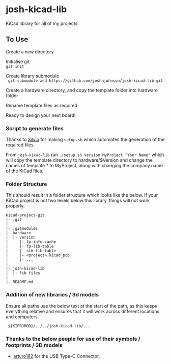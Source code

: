 # josh-kicad-lib
KiCad library for all of my projects

## To Use
Create a new directory  

Initialise git  
```git init```  

Create library submodule  
``` git submodule add https://github.com/joshajohnson/josh-kicad-lib.git```  

Create a hardware directory, and copy the template folder into hardware folder  

Rename template files as required  

Ready to design your next board!

### Script to generate files
Thanks to [Silvio](https://twitter.com/silviocesare) for making `setup.sh` which automates the generation of the required files. 

From `josh-kicad-lib` run `./setup.sh version MyProject "Your Name"` which will copy the template directory to hardware/$Version and change the names of template * to MyProject, along with changing the company name of the KiCad files. 

### Folder Structure
This should result in a folder structure which looks like the below. If your KiCad project is not two levels below this library, things will not work properly.

``` 
kicad-project-git
|- .git
|
|- .gitmodules
|- hardware
|  |- version
|     |- fp-info-cache
|     |- fp-lib-table
|     |- sim-lib-table
|     |- <project>.kicad_pcb
|     |- ...
|
|- josh-kicad-lib
|  |- lib files
|
|- README.md 
```

### Addition of new libraries / 3d models
Ensure all paths use the below text at the start of the path, as this keeps everything relative and ensures that it will work across different locations and computers. 

``` ${KIPRJMOD}/../../josh-kicad-lib/...```

### Thanks to the below people for use of their symbols / footprints / 3D models
* [arturo182](https://twitter.com/arturo182) for the USB Type-C Connector.